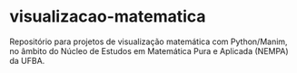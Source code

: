 # visualizacao-matematica
Repositório para projetos de visualização matemática com Python/Manim, no âmbito do Núcleo de Estudos em Matemática Pura e Aplicada (NEMPA) da UFBA.
